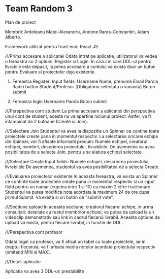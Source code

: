 # Team Random 3

Plan de proiect

Membrii: Ardeleanu Matei-Alexandru, Andone Rares-Constantin, Adam Alberto.

Framework utilizat pentru front-end: React.JS

///Prima accesare a aplicatiei
Odata intrat pe aplicatie, utilizatorul va vedea o fereastra cu 2 optiuni: Register si Login. In cazul in care DDL-ul pentru livrabile este depasit, la prima accesare a contului va exista doar un buton pentru Evaluare al proiectelor deja existente.

1. Fereastra Register:
Input fields:
Username
Nume, prenume
Email
Parola
Radio button Student/Profesor (Obligatoriu selectata o varianta)
Buton submit

2. Fereastra login
Username
Parola
Buton submit

///Perspectiva cont student
La prima accesare a aplicatiei din perspectiva unui cont de student, acesta nu va apartine niciunui proiect. Astfel, va fi intampinat de 2 butoane (Create si Join).

///Selectare Join
Studentul va avea la dispozitie un Spinner ce contine toate proiectele create pana in momentul respectiv. La selectarea oricarei echipe din Spinner, vor fi afisate informatii precum:
Numele echipei, creatorul echipei, membrii, descrierea proiectului, livrabilele.
De asemenea va avea posibilitatea de a selecta Join, pentru a se alatura echipei selectate.

///Selectare Create
Input fields:
Numele echipei, descrierea proiectului, livrabilele
De asemenea, studentul va avea posibilitatea de a selecta Create.

///Evaluarea proiectelor existente
In aceasta fereastra, va exista un Spinner ce continte toate proiectele create pana in momentul respectiv si un input field pentru un numar (cuprins intre 1 si 10) cu maxim 2 cifre fractionare.
Studentul va putea modifica nota acordata la maximum 24 de ore dupa primul Submit.
Va exista si un buton de "submit vote".

///Sectiune upload
In aceasta sectiune, creatorul fiecarei echipe, in urma consultarii detaliate cu restul membrilor echipei, va putea da upload la un videoclip demonstrativ sau link in cadrul fiecarui livrabil. Aceasta optiune de upload va exista, pentru fiecare livrabil, in functie de DDL.

///Perspectiva cont profesor

Odata logat ca profesor, va fi afisat un tabel cu toate proiectele, iar in dreptul fiecaruia, va fi afisata media notelor acordate proiectului respectiv (omitand MIN si MAX).

///Detalii aplicatie

Aplicatia va avea 3 DDL-uri prestabilite
